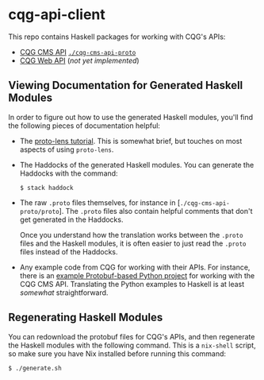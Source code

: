 # cqg-api-client

This repo contains Haskell packages for working with CQG's APIs:

- [CQG CMS API](https://partners.cqg.com/api-resources/cms-api) [`./cqg-cms-api-proto`](./cqg-cms-api-proto/)
- [CQG Web API](https://partners.cqg.com/api-resources/web-api) (_not yet implemented_)

## Viewing Documentation for Generated Haskell Modules

In order to figure out how to use the generated Haskell modules, you'll find
the following pieces of documentation helpful:

-   The [proto-lens tutorial](http://google.github.io/proto-lens/tutorial.html).
    This is somewhat brief, but touches on most aspects of using `proto-lens`.

-   The Haddocks of the generated Haskell modules.  You can generate the
    Haddocks with the command:

    ```console
    $ stack haddock
    ```

-   The raw `.proto` files themselves, for instance in
    [`./cqg-cms-api-proto/proto`].  The `.proto` files also contain helpful
    comments that don't get generated in the Haddocks.

    Once you understand how the translation works between the `.proto` files
    and the Haskell modules, it is often easier to just read the `.proto` files
    instead of the Haddocks.

-   Any example code from CQG for working with their APIs.  For instance, there is an
    [example Protobuf-based Python project](https://partners.cqg.com/api-resources/cms-api/documentation)
    for working with the CQG CMS API.  Translating the Python examples to
    Haskell is at least _somewhat_ straightforward.

## Regenerating Haskell Modules

You can redownload the protobuf files for CQG's APIs, and then regenerate the
Haskell modules with the following command.  This is a `nix-shell` script, so
make sure you have Nix installed before running this command:

```console
$ ./generate.sh
```

